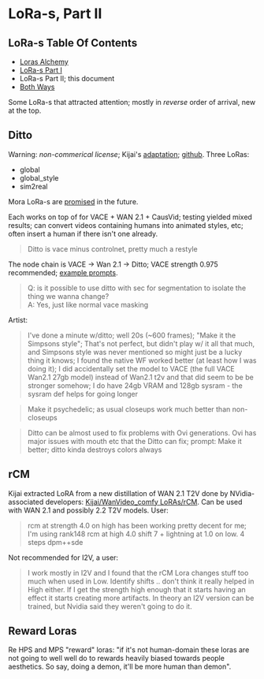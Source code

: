 # LoRa-s, Part II

## LoRa-s Table Of Contents

* [Loras Alchemy](alchemy.md)
* [LoRa-s Part I](part-01.md)
* LoRa-s Part II; this document
* [Both Ways](both-ways.md)

Some LoRa-s that attracted attention; mostly in *reverse* order of arrival, new at the top.

## Ditto

Warning: *non-commerical license*;
Kijai's [adaptation](https://huggingface.co/Kijai/WanVideo_comfy/tree/main/LoRAs/Ditto);
[github](https://github.com/EzioBy/Ditto). Three LoRas:
* global
* global_style
* sim2real

Mora LoRa-s are [promised](https://github.com/EzioBy/Ditto/issues/3) in the future.

Each works on top of for VACE + WAN 2.1 + CausVid;
testing yielded mixed results;
can convert videos containing humans into animated styles, etc;
often insert a human if there isn't one already.

> Ditto is vace minus controlnet, pretty much a restyle

The node chain is VACE -> Wan 2.1 -> Ditto; VACE strength 0.975 recommended;
[example prompts](https://github.com/EzioBy/Ditto/blob/main/inference/example_prompts.txt).

> Q: is it possible to use ditto with sec for segmentation to isolate the thing we wanna change?  
> A: Yes, just like normal vace masking

Artist:
> I've done a minute w/ditto; well 20s (~600 frames); "Make it the Simpsons style";
> That's not perfect, but didn't play w/ it all that much,
> and Simpsons style was never mentioned so might just be a lucky thing it knows;
> I found the native WF worked better (at least how I was doing it);
> I did accidentally set the model to VACE (the full VACE Wan2.1 27gb model)
> instead of Wan2.1 t2v and that did seem to be be stronger somehow;
> I do have 24gb VRAM and 128gb sysram - the sysram def helps for going longer

> Make it psychedelic; as usual closeups work much better than non-closeups

> Ditto can be almost used to fix problems with Ovi generations. Ovi has major issues with mouth etc that the Ditto can fix; prompt: Make it better; ditto kinda destroys colors always

## rCM

Kijai extracted LoRA from a new distillation of WAN 2.1 T2V done by NVidia-associated developers: [Kijai/WanVideo_comfy LoRAs/rCM](https://huggingface.co/Kijai/WanVideo_comfy/tree/main/LoRAs/rCM).
Can be used with WAN 2.1 and possibly 2.2 T2V models.
User:
> rcm at strength 4.0 on high has been working pretty decent for me; I'm using rank148 rcm at high 4.0 shift 7 + lightning at 1.0 on low. 4 steps dpm++sde

Not recommended for I2V, a user:
> I work mostly in I2V and I found that the rCM Lora changes stuff too much when used in Low.
> Identify shifts .. don't think it really helped in High either.
> If I get the strength high enough that it starts having an effect it starts creating more artifacts.
> In theory an I2V version can be trained, but Nvidia said they weren't going to do it.

## Reward Loras

Re HPS and MPS "reward" loras: "if it's not human-domain these loras are not going to well well do to rewards heavily biased towards people aesthetics. So say, doing a demon, it'll be more human than demon".




